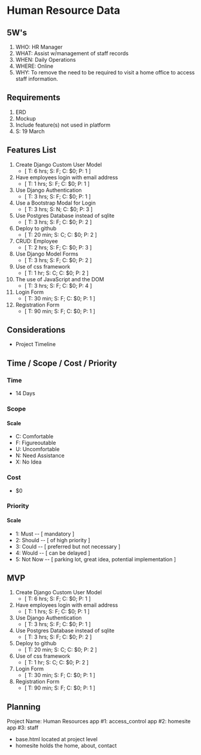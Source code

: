 # Human Resource Data

## 5W's
1. WHO: HR Manager
2. WHAT: Assist w/management of staff records
3. WHEN: Daily Operations
4. WHERE: Online
5. WHY: To remove the need to be required to visit a home office to access staff information.


## Requirements
1. ERD
2. Mockup
3. Include feature(s) not used in platform
4. S: 19 March


## Features List
01. Create Django Custom User Model
    - [ T: 6 hrs; S: F; C: $0; P: 1 ]
02. Have employees login with email address
    - [ T: 1 hrs; S: F; C: $0; P: 1 ]
03. Use Django Authentication
    - [ T: 3 hrs; S: F; C: $0; P: 1 ]
04. Use a Bootstrap Modal for Login
    - [ T: 3 hrs; S: N; C: $0; P: 3 ]
05. Use Postgres Database instead of sqlite
    - [ T: 3 hrs; S: F; C: $0; P: 2 ]
06. Deploy to github
    - [ T: 20 min; S: C; C: $0; P: 2 ]
07. CRUD: Employee
    - [ T: 2 hrs; S: F; C: $0; P: 3 ]
08. Use Django Model Forms
    - [ T: 3 hrs; S: F; C: $0; P: 2 ]
09. Use of css framework
    - [ T: 1 hr; S: C; C: $0; P: 2 ]
10. The use of JavaScript and the DOM
    - [ T: 3 hrs; S: F; C: $0; P: 4 ]
11. Login Form
    - [ T: 30 min; S: F; C: $0; P: 1 ]
12. Registration Form
    - [ T: 90 min; S: F; C: $0; P: 1 ]

## Considerations
- Project Timeline


## Time / Scope / Cost / Priority
### Time
- 14 Days
### Scope
#### Scale
- C: Comfortable
- F: Figureoutable
- U: Uncomfortable
- N: Need Assistance
- X: No Idea
### Cost
- $0
### Priority
#### Scale
- 1: Must -- [ mandatory ]
- 2: Should -- [ of high priority ]
- 3: Could -- [ preferred but not necessary ]
- 4: Would -- [ can be delayed ]
- 5: Not Now -- [ parking lot, great idea, potential implementation ]


## MVP
01. Create Django Custom User Model
    - [ T: 6 hrs; S: F; C: $0; P: 1 ]
02. Have employees login with email address
    - [ T: 1 hrs; S: F; C: $0; P: 1 ]
03. Use Django Authentication
    - [ T: 3 hrs; S: F; C: $0; P: 1 ]
04. Use Postgres Database instead of sqlite
    - [ T: 3 hrs; S: F; C: $0; P: 2 ]
05. Deploy to github
    - [ T: 20 min; S: C; C: $0; P: 2 ]
06. Use of css framework
    - [ T: 1 hr; S: C; C: $0; P: 2 ]
07. Login Form
    - [ T: 30 min; S: F; C: $0; P: 1 ]
08. Registration Form
    - [ T: 90 min; S: F; C: $0; P: 1 ]
    
    
## Planning
Project Name: Human Resources
app #1: access_control
app #2: homesite
app #3: staff

- base.html located at project level
- homesite holds the home, about, contact